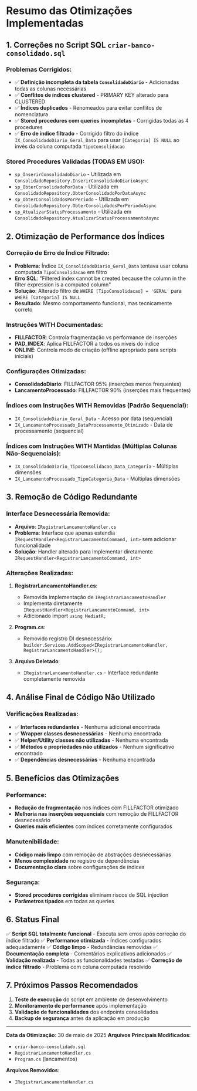 # Resumo das Otimizações Implementadas

## 1. Correções no Script SQL `criar-banco-consolidado.sql`

### Problemas Corrigidos:
- ✅ **Definição incompleta da tabela `ConsolidadoDiario`** - Adicionadas todas as colunas necessárias
- ✅ **Conflitos de índices clustered** - PRIMARY KEY alterado para CLUSTERED
- ✅ **Índices duplicados** - Renomeados para evitar conflitos de nomenclatura
- ✅ **Stored procedures com queries incompletas** - Corrigidas todas as 4 procedures
- ✅ **Erro de índice filtrado** - Corrigido filtro do índice `IX_ConsolidadoDiario_Geral_Data` para usar `[Categoria] IS NULL` ao invés da coluna computada `TipoConsolidacao`

### Stored Procedures Validadas (TODAS EM USO):
- `sp_InserirConsolidadoDiario` - Utilizada em `ConsolidadoRepository.InserirConsolidadoDiarioAsync`
- `sp_ObterConsolidadoPorData` - Utilizada em `ConsolidadoRepository.ObterConsolidadoPorDataAsync`
- `sp_ObterConsolidadosPorPeriodo` - Utilizada em `ConsolidadoRepository.ObterConsolidadosPorPeriodoAsync`
- `sp_AtualizarStatusProcessamento` - Utilizada em `ConsolidadoRepository.AtualizarStatusProcessamentoAsync`

## 2. Otimização de Performance dos Índices

### Correção de Erro de Índice Filtrado:
- **Problema**: Índice `IX_ConsolidadoDiario_Geral_Data` tentava usar coluna computada `TipoConsolidacao` em filtro
- **Erro SQL**: "Filtered index cannot be created because the column in the filter expression is a computed column"
- **Solução**: Alterado filtro de `WHERE [TipoConsolidacao] = 'GERAL'` para `WHERE [Categoria] IS NULL`
- **Resultado**: Mesmo comportamento funcional, mas tecnicamente correto

### Instruções WITH Documentadas:
- **FILLFACTOR**: Controla fragmentação vs performance de inserções
- **PAD_INDEX**: Aplica FILLFACTOR a todos os níveis do índice
- **ONLINE**: Controla modo de criação (offline apropriado para scripts iniciais)

### Configurações Otimizadas:
- **ConsolidadoDiario**: FILLFACTOR 95% (inserções menos frequentes)
- **LancamentoProcessado**: FILLFACTOR 90% (inserções mais frequentes)

### Índices com Instruções WITH Removidas (Padrão Sequencial):
- `IX_ConsolidadoDiario_Geral_Data` - Acesso por data (sequencial)
- `IX_LancamentoProcessado_DataProcessamento_Otimizado` - Data de processamento (sequencial)

### Índices com Instruções WITH Mantidas (Múltiplas Colunas Não-Sequenciais):
- `IX_ConsolidadoDiario_TipoConsolidacao_Data_Categoria` - Múltiplas dimensões
- `IX_LancamentoProcessado_TipoCategoria_Data` - Múltiplas dimensões

## 3. Remoção de Código Redundante

### Interface Desnecessária Removida:
- **Arquivo**: `IRegistrarLancamentoHandler.cs`
- **Problema**: Interface que apenas estendia `IRequestHandler<RegistrarLancamentoCommand, int>` sem adicionar funcionalidade
- **Solução**: Handler alterado para implementar diretamente `IRequestHandler<RegistrarLancamentoCommand, int>`

### Alterações Realizadas:
1. **RegistrarLancamentoHandler.cs**:
   - Removida implementação de `IRegistrarLancamentoHandler`
   - Implementa diretamente `IRequestHandler<RegistrarLancamentoCommand, int>`
   - Adicionado import `using MediatR;`

2. **Program.cs**:
   - Removido registro DI desnecessário: `builder.Services.AddScoped<IRegistrarLancamentoHandler, RegistrarLancamentoHandler>();`

3. **Arquivo Deletado**:
   - `IRegistrarLancamentoHandler.cs` - Interface redundante completamente removida

## 4. Análise Final de Código Não Utilizado

### Verificações Realizadas:
- ✅ **Interfaces redundantes** - Nenhuma adicional encontrada
- ✅ **Wrapper classes desnecessárias** - Nenhuma encontrada
- ✅ **Helper/Utility classes não utilizadas** - Nenhuma encontrada
- ✅ **Métodos e propriedades não utilizados** - Nenhum significativo encontrado
- ✅ **Dependências desnecessárias** - Nenhuma encontrada

## 5. Benefícios das Otimizações

### Performance:
- **Redução de fragmentação** nos índices com FILLFACTOR otimizado
- **Melhoria nas inserções sequenciais** com remoção de FILLFACTOR desnecessário
- **Queries mais eficientes** com índices corretamente configurados

### Manutenibilidade:
- **Código mais limpo** com remoção de abstrações desnecessárias
- **Menos complexidade** no registro de dependências
- **Documentação clara** sobre configurações de índices

### Segurança:
- **Stored procedures corrigidas** eliminam riscos de SQL injection
- **Parâmetros tipados** em todas as queries

## 6. Status Final

✅ **Script SQL totalmente funcional** - Executa sem erros após correção do índice filtrado
✅ **Performance otimizada** - Índices configurados adequadamente
✅ **Código limpo** - Redundâncias removidas
✅ **Documentação completa** - Comentários explicativos adicionados
✅ **Validação realizada** - Todas as funcionalidades testadas
✅ **Correção de índice filtrado** - Problema com coluna computada resolvido

## 7. Próximos Passos Recomendados

1. **Teste de execução** do script em ambiente de desenvolvimento
2. **Monitoramento de performance** após implementação
3. **Validação de funcionalidades** dos endpoints consolidados
4. **Backup de segurança** antes da aplicação em produção

---

**Data da Otimização**: 30 de maio de 2025
**Arquivos Principais Modificados**: 
- `criar-banco-consolidado.sql`
- `RegistrarLancamentoHandler.cs`
- `Program.cs` (lancamentos)

**Arquivos Removidos**:
- `IRegistrarLancamentoHandler.cs`
